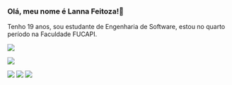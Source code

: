 ### Olá, meu nome é Lanna Feitoza!👋

Tenho 19 anos, sou estudante de Engenharia de Software, estou no quarto período na Faculdade FUCAPI.

<a><img src="https://github-readme-stats.vercel.app/api?username=LannaFeitoza&show_icons=true&theme=dracula"></a>

<a><img src="https://github-readme-stats.vercel.app/api/top-langs/?username=LannaFeitoza&layout=compact&show_icons=true&theme=dracula"></a>

<a href="mailto:lannafeitoza15@gmail.com"><img src="https://img.shields.io/badge/Gmail-D14836?style=for-the-badge&logo=gmail&logoColor=white"></a> <a href="https://github.com/LannaFeitoza"><img src="https://img.shields.io/badge/GitHub-100000?style=for-the-badge&logo=github&logoColor=white"></img></a> <a href="https://br.linkedin.com/in/lanna-feitoza"><img src="https://img.shields.io/badge/linkedin-%230077B5.svg?style=for-the-badge&logo=linkedin&logoColor=white"></a>
